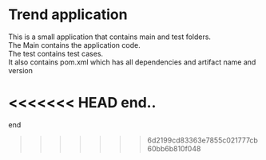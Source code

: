 # Trend application

This is a small application that contains main and test folders.  
The Main contains the application code.  
The test contains test cases.  
It also contains pom.xml which has all dependencies and artifact name and version

<<<<<<< HEAD
end..
=======
end
>>>>>>> 6d2199cd83363e7855c021777cb60bb6b810f048

